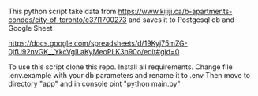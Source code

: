 This python script take data from https://www.kijiji.ca/b-apartments-condos/city-of-toronto/c37l1700273 
and saves it to Postgesql db and Google Sheet

https://docs.google.com/spreadsheets/d/19Kyj75mZG-0jfU92nvGK__YkcVglLaKyMeoPLK3n90o/edit#gid=0


To use this script clone this repo. Install all requirements. Change file .env.example
with your db parameters and rename it to .env
Then move to directory "app" and in console pint "python main.py"